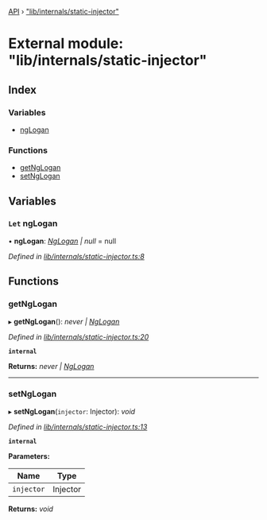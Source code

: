 [API](../README.md) › ["lib/internals/static-injector"](_lib_internals_static_injector_.md)

# External module: "lib/internals/static-injector"


## Index

### Variables

* [ngLogan](_lib_internals_static_injector_.md#let-nglogan)

### Functions

* [getNgLogan](_lib_internals_static_injector_.md#getnglogan)
* [setNgLogan](_lib_internals_static_injector_.md#setnglogan)

## Variables

### `Let` ngLogan

• **ngLogan**: *[NgLogan](../classes/_lib_ng_logan_.nglogan.md) | null* =  null

*Defined in [lib/internals/static-injector.ts:8](https://github.com/ciklum-digital/logan/blob/af9fe3e/packages/angular/src/lib/internals/static-injector.ts#L8)*

## Functions

###  getNgLogan

▸ **getNgLogan**(): *never | [NgLogan](../classes/_lib_ng_logan_.nglogan.md)*

*Defined in [lib/internals/static-injector.ts:20](https://github.com/ciklum-digital/logan/blob/af9fe3e/packages/angular/src/lib/internals/static-injector.ts#L20)*

**`internal`** 

**Returns:** *never | [NgLogan](../classes/_lib_ng_logan_.nglogan.md)*

___

###  setNgLogan

▸ **setNgLogan**(`injector`: Injector): *void*

*Defined in [lib/internals/static-injector.ts:13](https://github.com/ciklum-digital/logan/blob/af9fe3e/packages/angular/src/lib/internals/static-injector.ts#L13)*

**`internal`** 

**Parameters:**

Name | Type |
------ | ------ |
`injector` | Injector |

**Returns:** *void*